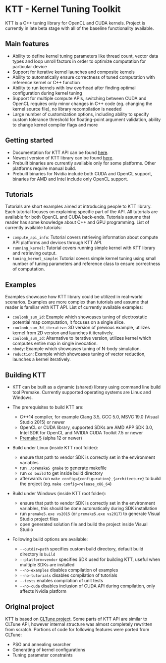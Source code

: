 KTT - Kernel Tuning Toolkit
===========================

KTT is a C++ tuning library for OpenCL and CUDA kernels. Project is currently in late beta stage with all of the baseline
functionality available.

Main features
-------------
* Ability to define kernel tuning parameters like thread count, vector data types and loop unroll factors in order
to optimize computation for particular device
* Support for iterative kernel launches and composite kernels
* Ability to automatically ensure correctness of tuned computation with reference kernel or C++ function
* Ability to run kernels with low overhead after finding optimal configuration during kernel tuning
* Support for multiple compute APIs, switching between CUDA and OpenCL requires only minor changes in C++ code
(eg. changing the kernel source file), no library recompilation is needed
* Large number of customization options, including ability to specify custom tolerance threshold for floating-point
argument validation, ability to change kernel compiler flags and more

Getting started
---------------

* Documentation for KTT API can be found [here](https://github.com/Fillo7/KTT/blob/master/documentation).
* Newest version of KTT library can be found [here](https://github.com/Fillo7/KTT/releases).
* Prebuilt binaries are currently available only for some platforms. Other platforms require manual build.
* Prebuilt binaries for Nvidia include both CUDA and OpenCL support, binaries for AMD and Intel include only OpenCL support.

Tutorials
---------

Tutorials are short examples aimed at introducing people to KTT library. Each tutorial focuses on explaining specific part
of the API. All tutorials are available for both OpenCL and CUDA back-ends. Tutorials assume that reader has some knowledge
about C++ and GPU programming. List of currently available tutorials:

* `compute_api_info`: Tutorial covers retrieving information about compute API platforms and devices through KTT API.
* `running_kernel`: Tutorial covers running simple kernel with KTT library and retrieving output.
* `tuning_kernel_simple`: Tutorial covers simple kernel tuning using small number of tuning parameters and reference class
to ensure correctness of computation.

Examples
--------

Examples showcase how KTT library could be utilized in real-world scenarios. Examples are more complex than tutorials and
assume that reader is familiar with KTT API. List of currently available examples:

* `coulomb_sum_2d`: Example which showcases tuning of electrostatic potential map computation, it focuses on a single slice.
* `coulomb_sum_3d_iterative`: 3D version of previous example, utilizes kernel from 2D version and launches it iteratively.
* `coulomb_sum_3d`: Alternative to iterative version, utilizes kernel which computes entire map in single invocation.
* `nbody`: Example which showcases tuning of N-body simulation.
* `reduction`: Example which showcases tuning of vector reduction, launches a kernel iteratively.

Building KTT
------------

* KTT can be built as a dynamic (shared) library using command line build tool Premake. Currently supported operating
systems are Linux and Windows.

* The prerequisites to build KTT are:
    - C++14 compiler, for example Clang 3.5, GCC 5.0, MSVC 19.0 (Visual Studio 2015) or newer
    - OpenCL or CUDA library, supported SDKs are AMD APP SDK 3.0, Intel SDK for OpenCL and NVIDIA CUDA Toolkit 7.5 or newer
    - [Premake 5](https://premake.github.io/download.html) (alpha 12 or newer)
    
* Build under Linux (inside KTT root folder):
    - ensure that path to vendor SDK is correctly set in the environment variables
    - run `./premake5 gmake` to generate makefile
    - run `cd build` to get inside build directory
    - afterwards run `make config={configuration}_{architecture}` to build the project (eg. `make config=release_x86_64`)
    
* Build under Windows (inside KTT root folder):
    - ensure that path to vendor SDK is correctly set in the environment variables, this should be done automatically
    during SDK installation
    - run `premake5.exe vs2015` (or `premake5.exe vs2017`) to generate Visual Studio project files
    - open generated solution file and build the project inside Visual Studio

* Following build options are available:
    - `--outdir=path` specifies custom build directory, default build directory is `build`
    - `--platform=vendor` specifies SDK used for building KTT, useful when multiple SDKs are installed
    - `--no-examples` disables compilation of examples
    - `--no-tutorials` disables compilation of tutorials
    - `--tests` enables compilation of unit tests
    - `--no-cuda` disables inclusion of CUDA API during compilation, only affects Nvidia platform

Original project
----------------

KTT is based on [CLTune project](https://github.com/CNugteren/CLTune). Some parts of KTT API are similar to CLTune API,
however internal structure was almost completely rewritten from scratch. Portions of code for following features were ported
from CLTune:
* PSO and annealing searcher
* Generating of kernel configurations
* Tuning parameter constraints
